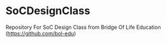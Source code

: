 # SoCDesignClass
Repository For SoC Design Class from Bridge Of Life Education (https://github.com/bol-edu)
